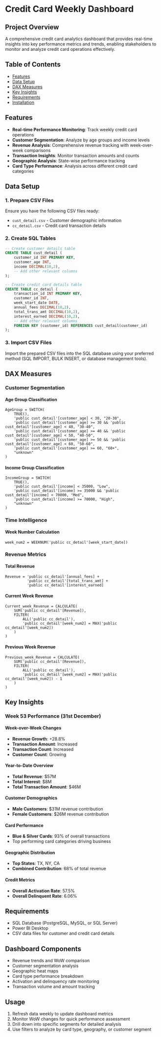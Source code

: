 # Credit Card Weekly Dashboard

## Project Overview

A comprehensive credit card analytics dashboard that provides real-time insights into key performance metrics and trends, enabling stakeholders to monitor and analyze credit card operations effectively.

## Table of Contents

- [Features](#features)
- [Data Setup](#data-setup)
- [DAX Measures](#dax-measures)
- [Key Insights](#key-insights)
- [Requirements](#requirements)
- [Installation](#installation)

## Features

- **Real-time Performance Monitoring**: Track weekly credit card operations
- **Customer Segmentation**: Analyze by age groups and income levels
- **Revenue Analysis**: Comprehensive revenue tracking with week-over-week comparisons
- **Transaction Insights**: Monitor transaction amounts and counts
- **Geographic Analysis**: State-wise performance tracking
- **Card Type Performance**: Analysis across different credit card categories

## Data Setup

### 1. Prepare CSV Files

Ensure you have the following CSV files ready:
- `cust_detail.csv` - Customer demographic information
- `cc_detail.csv` - Credit card transaction details

### 2. Create SQL Tables

```sql
-- Create customer details table
CREATE TABLE cust_detail (
    customer_id INT PRIMARY KEY,
    customer_age INT,
    income DECIMAL(10,2),
    -- Add other relevant columns
);

-- Create credit card details table
CREATE TABLE cc_detail (
    transaction_id INT PRIMARY KEY,
    customer_id INT,
    week_start_date DATE,
    annual_fees DECIMAL(10,2),
    total_trans_amt DECIMAL(10,2),
    interest_earned DECIMAL(10,2),
    -- Add other relevant columns
    FOREIGN KEY (customer_id) REFERENCES cust_detail(customer_id)
);
```

### 3. Import CSV Files

Import the prepared CSV files into the SQL database using your preferred method (SQL IMPORT, BULK INSERT, or database management tools).

## DAX Measures

### Customer Segmentation

#### Age Group Classification
```dax
AgeGroup = SWITCH(
    TRUE(),  
    'public cust_detail'[customer_age] < 30, "20-30",
    'public cust_detail'[customer_age] >= 30 && 'public cust_detail'[customer_age] < 40, "30-40",
    'public cust_detail'[customer_age] >= 40 && 'public cust_detail'[customer_age] < 50, "40-50",
    'public cust_detail'[customer_age] >= 50 && 'public cust_detail'[customer_age] < 60, "50-60",
    'public cust_detail'[customer_age] >= 60, "60+",
    "unknown"
)
```

#### Income Group Classification
```dax
IncomeGroup = SWITCH(
    TRUE(),
    'public cust_detail'[income] < 35000, "Low",
    'public cust_detail'[income] >= 35000 && 'public cust_detail'[income] < 70000, "Med",
    'public cust_detail'[income] >= 70000, "High",
    "unknown"
)
```

### Time Intelligence

#### Week Number Calculation
```dax
week_num2 = WEEKNUM('public cc_detail'[week_start_date])
```

### Revenue Metrics

#### Total Revenue
```dax
Revenue = 'public cc_detail'[annual_fees] + 
          'public cc_detail'[total_trans_amt] + 
          'public cc_detail'[interest_earned]
```

#### Current Week Revenue
```dax
Current_week_Revenue = CALCULATE(
    SUM('public cc_detail'[Revenue]),
    FILTER(
        ALL('public cc_detail'),
        'public cc_detail'[week_num2] = MAX('public cc_detail'[week_num2])
    )
)
```

#### Previous Week Revenue
```dax
Previous_week_Revenue = CALCULATE(
    SUM('public cc_detail'[Revenue]),
    FILTER(
        ALL('public cc_detail'),
        'public cc_detail'[week_num2] = MAX('public cc_detail'[week_num2]) - 1
    )
)
```

## Key Insights

### Week 53 Performance (31st December)

#### Week-over-Week Changes
- **Revenue Growth**: +28.8%
- **Transaction Amount**: Increased
- **Transaction Count**: Increased
- **Customer Count**: Growing

#### Year-to-Date Overview
- **Total Revenue**: $57M
- **Total Interest**: $8M
- **Total Transaction Amount**: $46M

#### Customer Demographics
- **Male Customers**: $31M revenue contribution
- **Female Customers**: $26M revenue contribution

#### Card Performance
- **Blue & Silver Cards**: 93% of overall transactions
- Top performing card categories driving business

#### Geographic Distribution
- **Top States**: TX, NY, CA
- **Combined Contribution**: 68% of total revenue

#### Credit Metrics
- **Overall Activation Rate**: 57.5%
- **Overall Delinquent Rate**: 6.06%

## Requirements

- SQL Database (PostgreSQL, MySQL, or SQL Server)
- Power BI Desktop
- CSV data files for customer and credit card details

## Dashboard Components

- Revenue trends and WoW comparison
- Customer segmentation analysis
- Geographic heat maps
- Card type performance breakdown
- Activation and delinquency rate monitoring
- Transaction volume and amount tracking

## Usage

1. Refresh data weekly to update dashboard metrics
2. Monitor WoW changes for quick performance assessment
3. Drill down into specific segments for detailed analysis
4. Use filters to analyze by card type, geography, or customer segment



